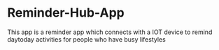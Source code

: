 # Reminder-Hub-App
This app is a reminder app which connects with a IOT device to remind daytoday activities for people who have busy lifestyles
